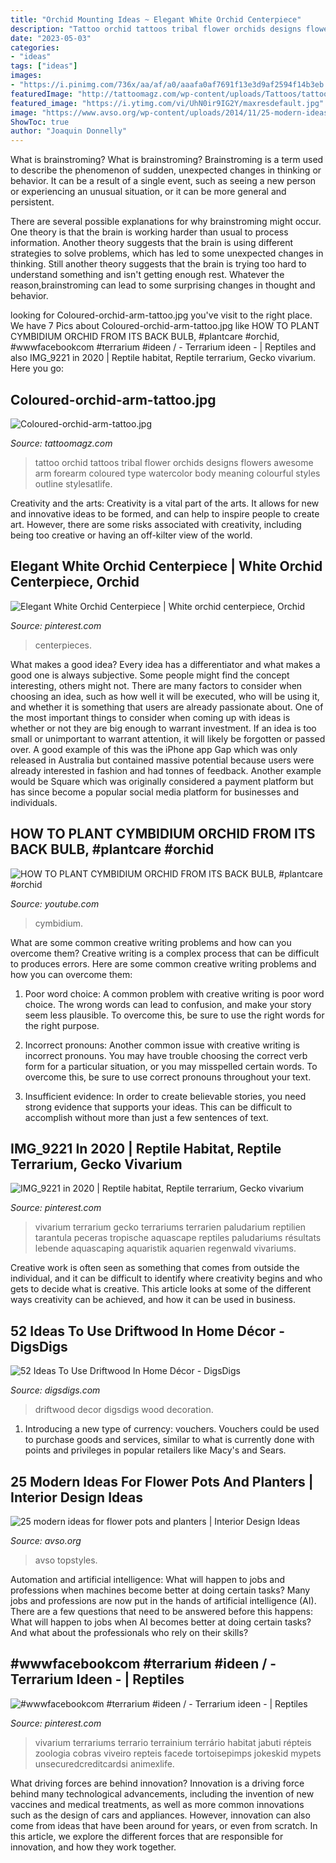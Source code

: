 ```yaml
---
title: "Orchid Mounting Ideas ~ Elegant White Orchid Centerpiece"
description: "Tattoo orchid tattoos tribal flower orchids designs flowers awesome arm forearm coloured type watercolor body meaning colourful styles outline stylesatlife"
date: "2023-05-03"
categories:
- "ideas"
tags: ["ideas"]
images:
- "https://i.pinimg.com/736x/aa/af/a0/aaafa0af7691f13e3d9af2594f14b3eb.jpg"
featuredImage: "http://tattoomagz.com/wp-content/uploads/Tattoos/tattoo/Coloured-orchid-arm-tattoo.jpg"
featured_image: "https://i.ytimg.com/vi/UhN0ir9IG2Y/maxresdefault.jpg"
image: "https://www.avso.org/wp-content/uploads/2014/11/25-modern-ideas-for-flower-pots-and-planters-1415188152.jpg"
ShowToc: true
author: "Joaquin Donnelly"
---
```



What is brainstroming?
What is brainstroming?
Brainstroming is a term used to describe the phenomenon of sudden, unexpected changes in thinking or behavior. It can be a result of a single event, such as seeing a new person or experiencing an unusual situation, or it can be more general and persistent.

There are several possible explanations for why brainstroming might occur. One theory is that the brain is working harder than usual to process information. Another theory suggests that the brain is using different strategies to solve problems, which has led to some unexpected changes in thinking. Still another theory suggests that the brain is trying too hard to understand something and isn't getting enough rest. Whatever the reason,brainstroming can lead to some surprising changes in thought and behavior.

	

		
looking for Coloured-orchid-arm-tattoo.jpg you've visit to the right place. We have 7 Pics about Coloured-orchid-arm-tattoo.jpg like HOW TO PLANT CYMBIDIUM ORCHID FROM ITS BACK BULB, #plantcare #orchid, #wwwfacebookcom #terrarium #ideen / - Terrarium ideen - | Reptiles and also IMG_9221 in 2020 | Reptile habitat, Reptile terrarium, Gecko vivarium. Here you go:
		
    
## Coloured-orchid-arm-tattoo.jpg

<img loading=lazy src="http://tattoomagz.com/wp-content/uploads/Tattoos/tattoo/Coloured-orchid-arm-tattoo.jpg" onerror="this.onerror=null;this.src='https://tse3.mm.bing.net/th?id=OIP.o7_CTacAuGrb4_reRczhXgHaPz&amp;pid=15.1';" alt="Coloured-orchid-arm-tattoo.jpg">

_Source: tattoomagz.com_

>tattoo orchid tattoos tribal flower orchids designs flowers awesome arm forearm coloured type watercolor body meaning colourful styles outline stylesatlife. 

	

Creativity and the arts:
Creativity is a vital part of the arts. It allows for new and innovative ideas to be formed, and can help to inspire people to create art. However, there are some risks associated with creativity, including being too creative or having an off-kilter view of the world.

    
## Elegant White Orchid Centerpiece | White Orchid Centerpiece, Orchid

<img loading=lazy src="https://i.pinimg.com/736x/96/02/0c/96020ca73945912e30628ba0c83ffa14.jpg" onerror="this.onerror=null;this.src='https://tse2.mm.bing.net/th?id=OIP.fH_N4zyQEdgeOMAOpifrYwHaLH&amp;pid=15.1';" alt="Elegant White Orchid Centerpiece | White orchid centerpiece, Orchid">

_Source: pinterest.com_

>centerpieces. 

	

What makes a good idea?
Every idea has a differentiator and what makes a good one is always subjective. Some people might find the concept interesting, others might not. There are many factors to consider when choosing an idea, such as how well it will be executed, who will be using it, and whether it is something that users are already passionate about. 
One of the most important things to consider when coming up with ideas is whether or not they are big enough to warrant investment. If an idea is too small or unimportant to warrant attention, it will likely be forgotten or passed over. A good example of this was the iPhone app Gap which was only released in Australia but contained massive potential because users were already interested in fashion and had tonnes of feedback. Another example would be Square which was originally considered a payment platform but has since become a popular social media platform for businesses and individuals.

    
## HOW TO PLANT CYMBIDIUM ORCHID FROM ITS BACK BULB, #plantcare #orchid

<img loading=lazy src="https://i.ytimg.com/vi/UhN0ir9IG2Y/maxresdefault.jpg" onerror="this.onerror=null;this.src='https://tse1.mm.bing.net/th?id=OIP.rcX5yz7SsziRlhOLPefW4wHaEK&amp;pid=15.1';" alt="HOW TO PLANT CYMBIDIUM ORCHID FROM ITS BACK BULB, #plantcare #orchid">

_Source: youtube.com_

>cymbidium. 

	

What are some common creative writing problems and how can you overcome them?
Creative writing is a complex process that can be difficult to produces errors. Here are some common creative writing problems and how you can overcome them:
1. Poor word choice: A common problem with creative writing is poor word choice. The wrong words can lead to confusion, and make your story seem less plausible. To overcome this, be sure to use the right words for the right purpose.

2. Incorrect pronouns: Another common issue with creative writing is incorrect pronouns. You may have trouble choosing the correct verb form for a particular situation, or you may misspelled certain words. To overcome this, be sure to use correct pronouns throughout your text.

3. Insufficient evidence: In order to create believable stories, you need strong evidence that supports your ideas. This can be difficult to accomplish without more than just a few sentences of text.

    
## IMG_9221 In 2020 | Reptile Habitat, Reptile Terrarium, Gecko Vivarium

<img loading=lazy src="https://i.pinimg.com/736x/aa/af/a0/aaafa0af7691f13e3d9af2594f14b3eb.jpg" onerror="this.onerror=null;this.src='https://tse2.mm.bing.net/th?id=OIP.JuSeoG1ut605EhDQyi-EsQHaJ3&amp;pid=15.1';" alt="IMG_9221 in 2020 | Reptile habitat, Reptile terrarium, Gecko vivarium">

_Source: pinterest.com_

>vivarium terrarium gecko terrariums terrarien paludarium reptilien tarantula peceras tropische aquascape reptiles paludariums résultats lebende aquascaping aquaristik aquarien regenwald vivariums. 

	

Creative work is often seen as something that comes from outside the individual, and it can be difficult to identify where creativity begins and who gets to decide what is creative. This article looks at some of the different ways creativity can be achieved, and how it can be used in business.

    
## 52 Ideas To Use Driftwood In Home Décor - DigsDigs

<img loading=lazy src="https://www.digsdigs.com/photos/ideas-to-use-driftwood-in-home-decor-47.jpg" onerror="this.onerror=null;this.src='https://tse4.mm.bing.net/th?id=OIP.PXKq9Jr7bHtfsqb_88v1qwAAAA&amp;pid=15.1';" alt="52 Ideas To Use Driftwood In Home Décor - DigsDigs">

_Source: digsdigs.com_

>driftwood decor digsdigs wood decoration. 

	

1. Introducing a new type of currency: vouchers. Vouchers could be used to purchase goods and services, similar to what is currently done with points and privileges in popular retailers like Macy's and Sears. 

    
## 25 Modern Ideas For Flower Pots And Planters | Interior Design Ideas

<img loading=lazy src="https://www.avso.org/wp-content/uploads/2014/11/25-modern-ideas-for-flower-pots-and-planters-1415188152.jpg" onerror="this.onerror=null;this.src='https://tse1.mm.bing.net/th?id=OIP.sYVxYWirVQSyrl8o7LZKMQHaJ3&amp;pid=15.1';" alt="25 modern ideas for flower pots and planters | Interior Design Ideas">

_Source: avso.org_

>avso topstyles. 

	

Automation and artificial intelligence: What will happen to jobs and professions when machines become better at doing certain tasks?
Many jobs and professions are now put in the hands of artificial intelligence (AI). There are a few questions that need to be answered before this happens: What will happen to jobs when AI becomes better at doing certain tasks? And what about the professionals who rely on their skills?

    
## #wwwfacebookcom #terrarium #ideen / - Terrarium Ideen - | Reptiles

<img loading=lazy src="https://i.pinimg.com/736x/4c/6e/e1/4c6ee14491be405a6802528f18a4125f.jpg" onerror="this.onerror=null;this.src='https://tse3.mm.bing.net/th?id=OIP.B9IhzBYy-kDDr4pJRwK4TAHaJ3&amp;pid=15.1';" alt="#wwwfacebookcom #terrarium #ideen / - Terrarium ideen - | Reptiles">

_Source: pinterest.com_

>vivarium terrariums terrario terrainium terrário habitat jabuti répteis zoologia cobras viveiro repteis facede tortoisepimps jokeskid mypets unsecuredcreditcardsi animexlife. 

	

What driving forces are behind innovation?
Innovation is a driving force behind many technological advancements, including the invention of new vaccines and medical treatments, as well as more common innovations such as the design of cars and appliances. However, innovation can also come from ideas that have been around for years, or even from scratch. In this article, we explore the different forces that are responsible for innovation, and how they work together.

